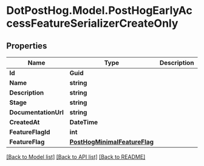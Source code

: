 # DotPostHog.Model.PostHogEarlyAccessFeatureSerializerCreateOnly

## Properties

Name | Type | Description | Notes
------------ | ------------- | ------------- | -------------
**Id** | **Guid** |  | [readonly] 
**Name** | **string** |  | 
**Description** | **string** |  | [optional] 
**Stage** | **string** |  | 
**DocumentationUrl** | **string** |  | [optional] 
**CreatedAt** | **DateTime** |  | [readonly] 
**FeatureFlagId** | **int** |  | [optional] 
**FeatureFlag** | [**PostHogMinimalFeatureFlag**](PostHogMinimalFeatureFlag.md) |  | [readonly] 

[[Back to Model list]](../README.md#documentation-for-models) [[Back to API list]](../README.md#documentation-for-api-endpoints) [[Back to README]](../README.md)

